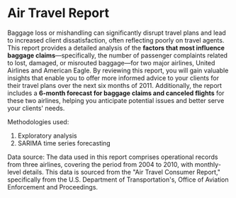 # Air Travel Report
Baggage loss or mishandling can significantly disrupt travel plans and lead to increased client dissatisfaction, often reflecting poorly on travel agents. This report provides a detailed analysis of the **factors that most influence baggage claims**—specifically, the number of passenger complaints related to lost, damaged, or misrouted baggage—for two major airlines, United Airlines and American Eagle.
By reviewing this report, you will gain valuable insights that enable you to offer more informed advice to your clients for their travel plans over the next six months of 2011. Additionally, the report includes a **6-month forecast for baggage claims and canceled flights** for these two airlines, helping you anticipate potential issues and better serve your clients' needs.

Methodologies used:
1. Exploratory analysis
2. SARIMA time series forecasting

Data source:
The data used in this report comprises operational records from three airlines, covering the period from 2004 to 2010, with monthly-level details. This data is sourced from the "Air Travel Consumer Report," specifically from the U.S. Department of Transportation's, Office of Aviation Enforcement and Proceedings.
